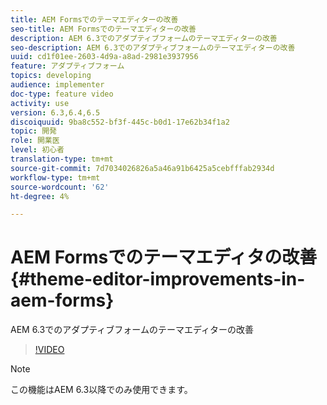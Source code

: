 ```yaml
---
title: AEM Formsでのテーマエディターの改善
seo-title: AEM Formsでのテーマエディターの改善
description: AEM 6.3でのアダプティブフォームのテーマエディターの改善
seo-description: AEM 6.3でのアダプティブフォームのテーマエディターの改善
uuid: cd1f01ee-2603-4d9a-a8ad-2981e3937956
feature: アダプティブフォーム
topics: developing
audience: implementer
doc-type: feature video
activity: use
version: 6.3,6.4,6.5
discoiquuid: 9ba8c552-bf3f-445c-b0d1-17e62b34f1a2
topic: 開発
role: 開業医
level: 初心者
translation-type: tm+mt
source-git-commit: 7d7034026826a5a46a91b6425a5cebfffab2934d
workflow-type: tm+mt
source-wordcount: '62'
ht-degree: 4%

---
```



# AEM Formsでのテーマエディタの改善{#theme-editor-improvements-in-aem-forms}

AEM 6.3でのアダプティブフォームのテーマエディターの改善

>[!VIDEO](https://video.tv.adobe.com/v/19497?quality=9&learn=on)

>[!NOTE]
>
>この機能はAEM 6.3以降でのみ使用できます。

